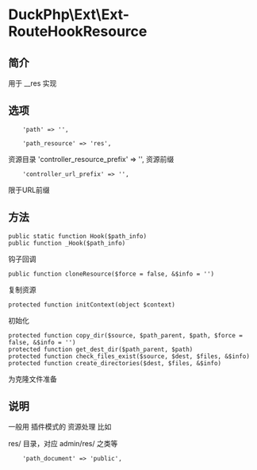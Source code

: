 # DuckPhp\Ext\Ext-RouteHookResource

## 简介
用于 __res 实现

## 选项
        'path' => '',

        'path_resource' => 'res',
资源目录
        'controller_resource_prefix' => '',
资源前缀

        'controller_url_prefix' => '',
限于URL前缀

## 方法

    public static function Hook($path_info)
    public function _Hook($path_info)
钩子回调

    public function cloneResource($force = false, &$info = '')
复制资源

    protected function initContext(object $context)
初始化

    protected function copy_dir($source, $path_parent, $path, $force = false, &$info = '')
    protected function get_dest_dir($path_parent, $path)
    protected function check_files_exist($source, $dest, $files, &$info)
    protected function create_directories($dest, $files, &$info)
为克隆文件准备

## 说明

一般用 插件模式的 资源处理
比如

res/ 目录，对应 admin/res/ 之类等


        'path_document' => 'public',

